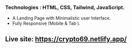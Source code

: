 ### Technologies : HTML, CSS, Tailwind, JavaScript.
*   A Landing Page with Minimalistic user Interface.
* 	Fully Responsive (Mobile & Tab ).


## Live site: https://crypto69.netlify.app/
